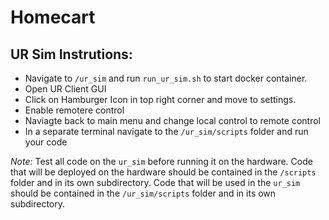 # Homecart
## UR Sim Instrutions:
* Navigate to ``/ur_sim`` and run ``run_ur_sim.sh`` to start docker container.
* Open UR Client GUI
* Click on Hamburger Icon in top right corner and move to settings.
* Enable remotere control
* Naviagte back to main menu and change local control to remote control 
* In a separate terminal navigate to the ``/ur_sim/scripts`` folder and run your code

*Note:*
Test all code on the ``ur_sim`` before running it on the hardware.
Code that will be deployed on the hardware should be contained in the ``/scripts`` folder and in its own subdirectory.
Code that will be used in the ``ur_sim`` should be contained in the ``/ur_sim/scripts`` folder and in its own subdirectory.
